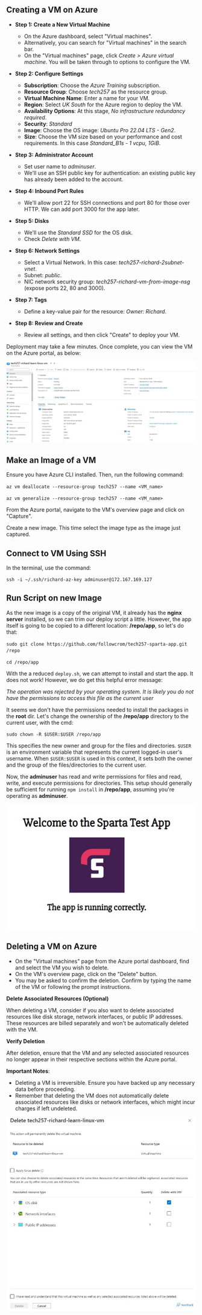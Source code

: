 
## Creating a VM on Azure

- **Step 1: Create a New Virtual Machine**
  - On the Azure dashboard, select "Virtual machines".
  - Alternatively, you can search for "Virtual machines" in the search bar.
  - On the "Virtual machines" page, click _Create > Azure virtual machine_. You will be taken through to options to configure the VM.

- **Step 2: Configure Settings**
  - **Subscription**: Choose the _Azure Training_ subscription.
  - **Resource Group**: Choose _tech257_ as the resource group.
  - **Virtual Machine Name**: Enter a name for your VM.
  - **Region**: Select _UK South_ for the Azure region to deploy the VM.
  - **Availability Options**: At this stage, _No infrastructure redundancy required_.
  - **Security**: _Standard_
  - **Image**: Choose the OS image: _Ubuntu Pro 22.04 LTS - Gen2_.
  - **Size**: Choose the VM size based on your performance and cost requirements. In this case _Standard_B1s - 1 vcpu, 1GiB_.

- **Step 3: Administrator Account**
  - Set user name to _adminuser_.
  - We'll use an SSH public key for authentication: an existing public key has already been added to the account.

- **Step 4: Inbound Port Rules**
  - We'll allow port 22 for SSH connections and port 80 for those over HTTP. We can add port 3000 for the app later.

- **Step 5: Disks**
  - We'll use the _Standard SSD_ for the OS disk.
  - Check _Delete with VM_.

- **Step 6: Network Settings**
  - Select a Virtual Network. In this case: _tech257-richard-2subnet-vnet_.
  - Subnet: _public_.
  - NIC network security group: _tech257-richard-vm-from-image-nsg_ (expose ports 22, 80 and 3000).

- **Step 7: Tags**
  - Define a key-value pair for the resource: _Owner: Richard_.

- **Step 8: Review and Create**
  - Review all settings, and then click "Create" to deploy your VM.

Deployment may take a few minutes. Once complete, you can view the VM on the Azure portal, as below:

![Cloud Image](imgs/vms/vm_overview.jpg "Deployed VM")

## Make an Image of a VM

Ensure you have Azure CLI installed. Then, run the following command:

`az vm deallocate --resource-group tech257 --name <VM_name>`

`az vm generalize --resource-group tech257 --name <VM_name>`

From the Azure portal, navigate to the VM's overview page and click on "Capture".

Create a new image. This time select the image type as the image just captured.

## Connect to VM Using SSH

In the terminal, use the command:

```
ssh -i ~/.ssh/richard-az-key adminuser@172.167.169.127
```

## Run Script on new Image

As the new image is a copy of the original VM, it already has the **nginx server** installed, so we can trim our deploy script a little. However, the app itself is going to be copied to a different location: **/repo/app**, so let's do that:

`sudo git clone https://github.com/followcrom/tech257-sparta-app.git /repo`

`cd /repo/app`

With the a reduced `deploy.sh`, we can attempt to install and start the app. It does not work! However, we do get this helpful error message:

_The operation was rejected by your operating system. It is likely you do not have the permissions to access this file as the current user_

It seems we don't have the permissions needed to install the packages in the **root** dir. Let's change the ownership of the **/repo/app** directory to the current user, with the cmd:

```
sudo chown -R $USER:$USER /repo/app
```

This specifies the new owner and group for the files and directories. `$USER` is an environment variable that represents the current logged-in user's username. When `$USER:$USER` is used in this context, it sets both the owner and the group of the files/directories to the current user.

Now, the **adminuser** has read and write permissions for files and read, write, and execute permissions for directories. This setup should generally be sufficient for running `npm install` in **/repo/app**, assuming you're operating as **adminuser**.

![Cloud Image](imgs/vms/sparta-test-app.jpg "Deployed VM")

## Deleting a VM on Azure

  - On the "Virtual machines" page from the Azure portal dashboard, find and select the VM you wish to delete.
  - On the VM's overview page, click on the "Delete" button.
  - You may be asked to confirm the deletion. Confirm by typing the name of the VM or following the prompt instructions.

**Delete Associated Resources (Optional)**

When deleting a VM, consider if you also want to delete associated resources like disk storage, network interfaces, or public IP addresses. These resources are billed separately and won't be automatically deleted with the VM.

**Verify Deletion**

After deletion, ensure that the VM and any selected associated resources no longer appear in their respective sections within the Azure portal.

**Important Notes**:
- Deleting a VM is irreversible. Ensure you have backed up any necessary data before proceeding.
- Remember that deleting the VM does not automatically delete associated resources like disks or network interfaces, which might incur charges if left undeleted.

![Cloud Image](imgs/vms/vm_delete.jpg "Delete a VM")